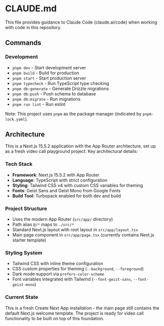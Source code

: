 # CLAUDE.md

This file provides guidance to Claude Code (claude.ai/code) when working with code in this repository.

## Commands

### Development

- `pnpm dev` - Start development server
- `pnpm build` - Build for production
- `pnpm start` - Start production server
- `pnpm typecheck` - Run TypeScript type checking
- `pnpm db:generate` - Generate Drizzle migrations
- `pnpm db:push` - Push schema to database
- `pnpm db:migrate` - Run migrations
- `pnpm run lint` - Run eslint

Note: This project uses `pnpm` as the package manager (indicated by `pnpm-lock.yaml`).

## Architecture

This is a Next.js 15.5.2 application with the App Router architecture, set up as a fresh video call playground project. Key architectural details:

### Tech Stack

- **Framework**: Next.js 15.5.2 with App Router
- **Language**: TypeScript with strict configuration
- **Styling**: Tailwind CSS v4 with custom CSS variables for theming
- **Fonts**: Geist Sans and Geist Mono from Google Fonts
- **Build Tool**: Turbopack enabled for both dev and build

### Project Structure

- Uses the modern App Router (`src/app/` directory)
- Path alias `@/*` maps to `./src/*`
- Standard Next.js layout with root layout in `src/app/layout.tsx`
- Main page component in `src/app/page.tsx` (currently contains Next.js starter template)

### Styling System

- Tailwind CSS with inline theme configuration
- CSS custom properties for theming (`--background`, `--foreground`)
- Dark mode support via `prefers-color-scheme`
- Font variables integrated with Tailwind (`--font-geist-sans`, `--font-geist-mono`)

### Current State

This is a fresh Create Next App installation - the main page still contains the default Next.js welcome template. The project is ready for video call functionality to be built on top of this foundation.
